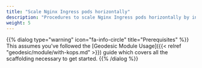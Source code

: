 ```yaml
---
title: "Scale Nginx Ingress pods horizontally"
description: "Procedures to scale Nginx Ingress pods horizontally by increasing the replica count"
weight: 5
---
```


{{% dialog type="warning" icon="fa-info-circle" title="Prerequisites" %}}
This assumes you've followed the [Geodesic Module Usage]({{< relref "geodesic/module/with-kops.md" >}}) guide which covers all the scaffolding necessary to get started.
{{% /dialog %}}
